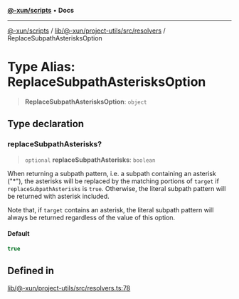 [**@-xun/scripts**](../../../../../../README.md) • **Docs**

***

[@-xun/scripts](../../../../../../README.md) / [lib/@-xun/project-utils/src/resolvers](../README.md) / ReplaceSubpathAsterisksOption

# Type Alias: ReplaceSubpathAsterisksOption

> **ReplaceSubpathAsterisksOption**: `object`

## Type declaration

### replaceSubpathAsterisks?

> `optional` **replaceSubpathAsterisks**: `boolean`

When returning a subpath pattern, i.e. a subpath containing an asterisk
("*"), the asterisks will be replaced by the matching portions of `target` if
`replaceSubpathAsterisks` is `true`. Otherwise, the literal subpath pattern
will be returned with asterisk included.

Note that, if `target` contains an asterisk, the literal subpath pattern
will always be returned regardless of the value of this option.

#### Default

```ts
true
```

## Defined in

[lib/@-xun/project-utils/src/resolvers.ts:78](https://github.com/Xunnamius/xscripts/blob/154567d6fca3f6cf244137e710b029af872e1d9e/lib/@-xun/project-utils/src/resolvers.ts#L78)
